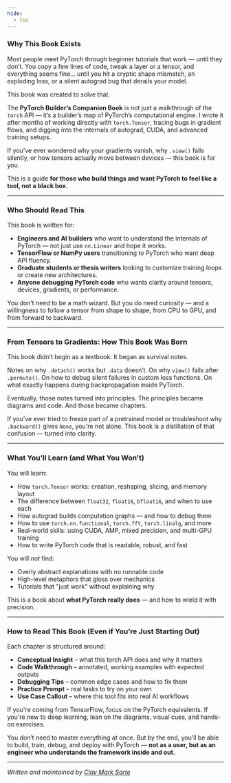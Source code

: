 ```yaml
---
hide:
  - toc
---
```


### Why This Book Exists

Most people meet PyTorch through beginner tutorials that work — until they don’t. You copy a few lines of code, tweak a layer or a tensor, and everything seems fine… until you hit a cryptic shape mismatch, an exploding loss, or a silent autograd bug that derails your model.

This book was created to solve that.

The **PyTorch Builder’s Companion Book** is not just a walkthrough of the `torch` API — it’s a builder’s map of PyTorch’s computational engine. I wrote it after months of working directly with `torch.Tensor`, tracing bugs in gradient flows, and digging into the internals of autograd, CUDA, and advanced training setups.

If you’ve ever wondered why your gradients vanish, why `.view()` fails silently, or how tensors actually move between devices — this book is for you.

This is a guide **for those who build things and want PyTorch to feel like a tool, not a black box.**

---

### Who Should Read This

This book is written for:

- **Engineers and AI builders** who want to understand the internals of PyTorch — not just use `nn.Linear` and hope it works.
- **TensorFlow or NumPy users** transitioning to PyTorch who want deep API fluency.
- **Graduate students or thesis writers** looking to customize training loops or create new architectures.
- **Anyone debugging PyTorch code** who wants clarity around tensors, devices, gradients, or performance.

You don’t need to be a math wizard. But you do need curiosity — and a willingness to follow a tensor from shape to shape, from CPU to GPU, and from forward to backward.

---

### From Tensors to Gradients: How This Book Was Born

This book didn’t begin as a textbook. It began as survival notes.

Notes on why `.detach()` works but `.data` doesn’t. On why `view()` fails after `.permute()`. On how to debug silent failures in custom loss functions. On what exactly happens during backpropagation inside PyTorch.

Eventually, those notes turned into principles. The principles became diagrams and code. And those became chapters.

If you’ve ever tried to freeze part of a pretrained model or troubleshoot why `.backward()` gives `None`, you're not alone. This book is a distillation of that confusion — turned into clarity.

---

### What You’ll Learn (and What You Won’t)

You will learn:

- How `torch.Tensor` works: creation, reshaping, slicing, and memory layout
- The difference between `float32`, `float16`, `bfloat16`, and when to use each
- How autograd builds computation graphs — and how to debug them
- How to use `torch.nn.functional`, `torch.fft`, `torch.linalg`, and more
- Real-world skills: using CUDA, AMP, mixed precision, and multi-GPU training
- How to write PyTorch code that is readable, robust, and fast

You will *not* find:

- Overly abstract explanations with no runnable code
- High-level metaphors that gloss over mechanics
- Tutorials that "just work" without explaining why

This is a book about **what PyTorch really does** — and how to wield it with precision.

---

### How to Read This Book (Even if You’re Just Starting Out)

Each chapter is structured around:

- **Conceptual Insight** – what this torch API does and why it matters  
- **Code Walkthrough** – annotated, working examples with expected outputs  
- **Debugging Tips** – common edge cases and how to fix them  
- **Practice Prompt** – real tasks to try on your own  
- **Use Case Callout** – where this tool fits into real AI workflows

If you're coming from TensorFlow, focus on the PyTorch equivalents. If you're new to deep learning, lean on the diagrams, visual cues, and hands-on exercises.

You don’t need to master everything at once. But by the end, you’ll be able to build, train, debug, and deploy with PyTorch — **not as a user, but as an engineer who understands the framework inside and out.**

---

*Written and maintained by [Clay Mark Sarte](https://www.linkedin.com/in/clay-mark-sarte-283855147/)*
